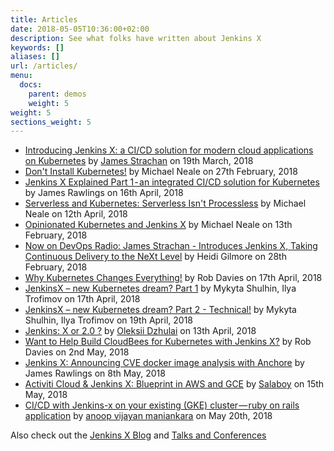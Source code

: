 ```yaml
---
title: Articles
date: 2018-05-05T10:36:00+02:00
description: See what folks have written about Jenkins X 
keywords: []
aliases: []
url: /articles/
menu:
  docs:
    parent: demos
    weight: 5
weight: 5
sections_weight: 5
---
```


* [Introducing Jenkins X: a CI/CD solution for modern cloud applications on Kubernetes](https://jenkins.io/blog/2018/03/19/introducing-jenkins-x/) by [James Strachan](https://twitter.com/jstrachan) on 19th March, 2018
* [Don't Install Kubernetes!](https://www.cloudbees.com/blog/dont-install-kubernetes) by Michael Neale on 27th February, 2018
* [Jenkins X Explained Part 1 - an integrated CI/CD solution for Kubernetes](https://jenkins.io/blog/2018/04/16/jenkins-x-explained-part1/) by James Rawlings on 16th April, 2018
* [Serverless and Kubernetes: Serverless Isn't Processless](https://www.cloudbees.com/blog/serverless-and-kubernetes-serverless-isnt-processless) by Michael Neale on 12th April, 2018
* [Opinionated Kubernetes and Jenkins X](https://www.cloudbees.com/blog/opinionated-kubernetes-and-jenkins-x) by Michael Neale on 13th February, 2018
* [Now on DevOps Radio: James Strachan - Introduces Jenkins X, Taking Continuous Delivery to the NeXt Level](https://www.cloudbees.com/blog/now-devops-radio-james-strachan-introduces-jenkins-x-taking-continuous-delivery-next-level) by Heidi Gilmore on 28th February, 2018
* [Why Kubernetes Changes Everything!](https://www.cloudbees.com/blog/why-kubernetes-changes-everything) by Rob Davies on 17th April, 2018
* [JenkinsX – new Kubernetes dream? Part 1](https://blog.octo.com/en/jenkinsx-new-kubernetes-dream-part-1/) by Mykyta Shulhin, Ilya Trofimov on 17th April, 2018
* [JenkinsX – new Kubernetes dream? Part 2 - Technical!](https://blog.octo.com/en/jenkinsx-new-kubernetes-dream-part-1/) by Mykyta Shulhin, Ilya Trofimov on 19th April, 2018
* [Jenkins: X or 2.0 ?](https://dzone.com/articles/jenkins-x-the-good-bad-and-ugly) by [Oleksii Dzhulai](https://medium.com/@odzhu) on 13th April, 2018 
* [Want to Help Build CloudBees for Kubernetes with Jenkins X?](https://www.cloudbees.com/blog/want-help-build-cloudbees-kubernetes-jenkins-x) by Rob Davies on 2nd May, 2018
* [Jenkins X: Announcing CVE docker image analysis with Anchore](https://jenkins.io/blog/2018/05/08/jenkins-x-anchore/) by James Rawlings on 8th May, 2018
* [Activiti Cloud & Jenkins X: Blueprint in AWS and GCE](https://salaboy.com/2018/05/15/activiti-cloud-jenkins-x-blueprint-in-aws-and-gce/) by [Salaboy](https://salaboy.com/) on 15th May, 2018
* [CI/CD with Jenkins-x on your existing (GKE) cluster — ruby on rails application](https://medium.com/@maniankara/ci-cd-with-jenkins-x-on-your-existing-gke-cluster-ruby-on-rails-application-785d8390a857) by [anoop vijayan maniankara](https://medium.com/@maniankara) on May 20th, 2018

Also check out the [Jenkins X Blog](/news/) and [Talks and Conferences](/talks/)


